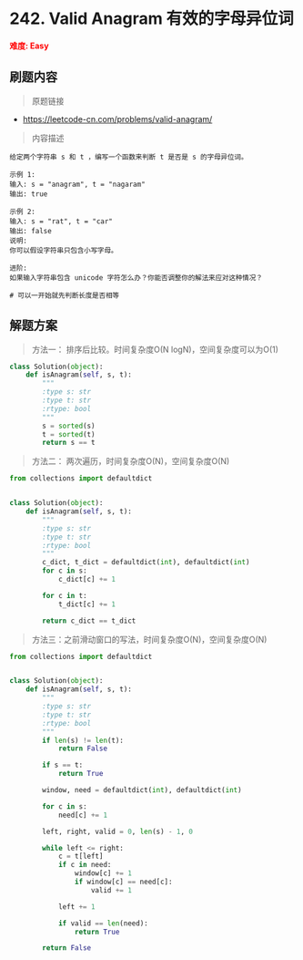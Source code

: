 # 242. Valid Anagram 有效的字母异位词

**<font color=red>难度: Easy</font>**

## 刷题内容

> 原题链接

* https://leetcode-cn.com/problems/valid-anagram/

> 内容描述

```
给定两个字符串 s 和 t ，编写一个函数来判断 t 是否是 s 的字母异位词。

示例 1:
输入: s = "anagram", t = "nagaram"
输出: true

示例 2:
输入: s = "rat", t = "car"
输出: false
说明:
你可以假设字符串只包含小写字母。

进阶:
如果输入字符串包含 unicode 字符怎么办？你能否调整你的解法来应对这种情况？

# 可以一开始就先判断长度是否相等
```

## 解题方案

> 方法一： 排序后比较。时间复杂度O(N logN)，空间复杂度可以为O(1)
>

```python
class Solution(object):
    def isAnagram(self, s, t):
        """
        :type s: str
        :type t: str
        :rtype: bool
        """
        s = sorted(s)
        t = sorted(t)
        return s == t
```



> 方法二： 两次遍历，时间复杂度O(N)，空间复杂度O(N)
>

```python
from collections import defaultdict


class Solution(object):
    def isAnagram(self, s, t):
        """
        :type s: str
        :type t: str
        :rtype: bool
        """
        c_dict, t_dict = defaultdict(int), defaultdict(int)
        for c in s:
            c_dict[c] += 1

        for c in t:
            t_dict[c] += 1

        return c_dict == t_dict
```



> 方法三：之前滑动窗口的写法，时间复杂度O(N)，空间复杂度O(N)

```python
from collections import defaultdict


class Solution(object):
    def isAnagram(self, s, t):
        """
        :type s: str
        :type t: str
        :rtype: bool
        """
        if len(s) != len(t):
            return False

        if s == t:
            return True

        window, need = defaultdict(int), defaultdict(int)

        for c in s:
            need[c] += 1

        left, right, valid = 0, len(s) - 1, 0

        while left <= right:
            c = t[left]
            if c in need:
                window[c] += 1
                if window[c] == need[c]:
                    valid += 1

            left += 1

            if valid == len(need):
                return True

        return False
```